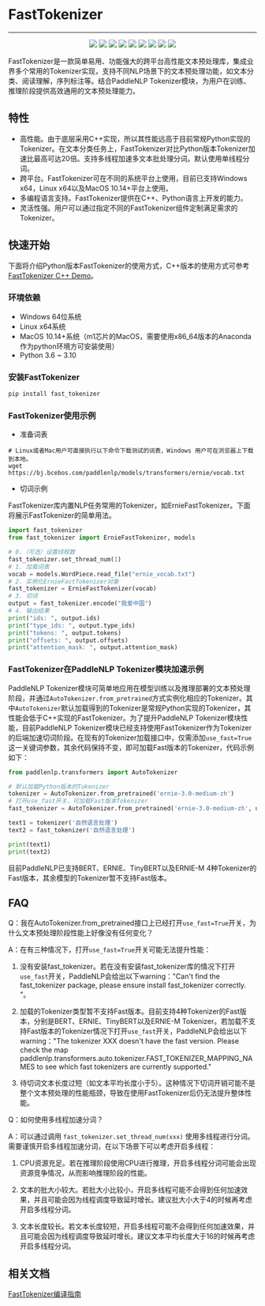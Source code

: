 # FastTokenizer

------------------------------------------------------------------------------------------

<p align="center">
    <a href="./LICENSE"><img src="https://img.shields.io/badge/license-Apache%202-dfd.svg"></a>
    <a href="https://github.com/PaddlePaddle/PaddleNLP/releases"><img src="https://img.shields.io/github/v/release/PaddlePaddle/PaddleNLP?color=ffa"></a>
    <a href=""><img src="https://img.shields.io/badge/python-3.6.2+-aff.svg"></a>
    <a href=""><img src="https://img.shields.io/badge/os-linux%2C%20win%2C%20mac-pink.svg"></a>
    <a href="https://github.com/PaddlePaddle/PaddleNLP/graphs/contributors"><img src="https://img.shields.io/github/contributors/PaddlePaddle/PaddleNLP?color=9ea"></a>
    <a href="https://github.com/PaddlePaddle/PaddleNLP/commits"><img src="https://img.shields.io/github/commit-activity/m/PaddlePaddle/PaddleNLP?color=3af"></a>
    <a href="https://pypi.org/project/paddlenlp/"><img src="https://img.shields.io/pypi/dm/paddlenlp?color=9cf"></a>
    <a href="https://github.com/PaddlePaddle/PaddleNLP/issues"><img src="https://img.shields.io/github/issues/PaddlePaddle/PaddleNLP?color=9cc"></a>
    <a href="https://github.com/PaddlePaddle/PaddleNLP/stargazers"><img src="https://img.shields.io/github/stars/PaddlePaddle/PaddleNLP?color=ccf"></a>
</p>
FastTokenizer是一款简单易用、功能强大的跨平台高性能文本预处理库，集成业界多个常用的Tokenizer实现，支持不同NLP场景下的文本预处理功能，如文本分类、阅读理解，序列标注等。结合PaddleNLP Tokenizer模块，为用户在训练、推理阶段提供高效通用的文本预处理能力。

## 特性

- 高性能。由于底层采用C++实现，所以其性能远高于目前常规Python实现的Tokenizer。在文本分类任务上，FastTokenizer对比Python版本Tokenizer加速比最高可达20倍。支持多线程加速多文本批处理分词。默认使用单线程分词。
- 跨平台。FastTokenizer可在不同的系统平台上使用，目前已支持Windows x64，Linux x64以及MacOS 10.14+平台上使用。
- 多编程语言支持。FastTokenizer提供在C++、Python语言上开发的能力。
- 灵活性强。用户可以通过指定不同的FastTokenizer组件定制满足需求的Tokenizer。

## 快速开始

下面将介绍Python版本FastTokenizer的使用方式，C++版本的使用方式可参考[FastTokenizer C++ Demo](./fast_tokenizer/demo/README.md)。

### 环境依赖

- Windows 64位系统
- Linux x64系统
- MacOS 10.14+系统（m1芯片的MacOS，需要使用x86_64版本的Anaconda作为python环境方可安装使用）
- Python 3.6 ~ 3.10

### 安装FastTokenizer

```python
pip install fast_tokenizer
```

### FastTokenizer使用示例

- 准备词表

```shell
# Linux或者Mac用户可直接执行以下命令下载测试的词表，Windows 用户可在浏览器上下载到本地。
wget https://bj.bcebos.com/paddlenlp/models/transformers/ernie/vocab.txt
```

- 切词示例

FastTokenizer库内置NLP任务常用的Tokenizer，如ErnieFastTokenizer。下面将展示FastTokenizer的简单用法。

```python
import fast_tokenizer
from fast_tokenizer import ErnieFastTokenizer, models

# 0.（可选）设置线程数
fast_tokenizer.set_thread_num(1)
# 1. 加载词表
vocab = models.WordPiece.read_file("ernie_vocab.txt")
# 2. 实例化ErnieFastTokenizer对象
fast_tokenizer = ErnieFastTokenizer(vocab)
# 3. 切词
output = fast_tokenizer.encode("我爱中国")
# 4. 输出结果
print("ids: ", output.ids)
print("type_ids: ", output.type_ids)
print("tokens: ", output.tokens)
print("offsets: ", output.offsets)
print("attention_mask: ", output.attention_mask)
```

### FastTokenizer在PaddleNLP Tokenizer模块加速示例

PaddleNLP Tokenizer模块可简单地应用在模型训练以及推理部署的文本预处理阶段，并通过`AutoTokenizer.from_pretrained`方式实例化相应的Tokenizer。其中`AutoTokenizer`默认加载得到的Tokenizer是常规Python实现的Tokenizer，其性能会低于C++实现的FastTokenizer。为了提升PaddleNLP Tokenizer模块性能，目前PaddleNLP Tokenizer模块已经支持使用FastTokenizer作为Tokenizer的后端加速切词阶段。在现有的Tokenizer加载接口中，仅需添加`use_fast=True`这一关键词参数，其余代码保持不变，即可加载Fast版本的Tokenizer，代码示例如下：

```python
from paddlenlp.transformers import AutoTokenizer

# 默认加载Python版本的Tokenizer
tokenizer = AutoTokenizer.from_pretrained('ernie-3.0-medium-zh')
# 打开use_fast开关，可加载Fast版本Tokenizer
fast_tokenizer = AutoTokenizer.from_pretrained('ernie-3.0-medium-zh', use_fast=True)

text1 = tokenizer('自然语言处理')
text2 = fast_tokenizer('自然语言处理')

print(text1)
print(text2)
```

目前PaddleNLP已支持BERT、ERNIE、TinyBERT以及ERNIE-M 4种Tokenizer的Fast版本，其余模型的Tokenizer暂不支持Fast版本。

## FAQ

Q：我在AutoTokenizer.from_pretrained接口上已经打开`use_fast=True`开关，为什么文本预处理阶段性能上好像没有任何变化？

A：在有三种情况下，打开`use_fast=True`开关可能无法提升性能：
  1. 没有安装fast_tokenizer。若在没有安装fast_tokenizer库的情况下打开`use_fast`开关，PaddleNLP会给出以下warning："Can't find the fast_tokenizer package, please ensure install fast_tokenizer correctly. "。

  2. 加载的Tokenizer类型暂不支持Fast版本。目前支持4种Tokenizer的Fast版本，分别是BERT、ERNIE、TinyBERT以及ERNIE-M Tokenizer。若加载不支持Fast版本的Tokenizer情况下打开`use_fast`开关，PaddleNLP会给出以下warning："The tokenizer XXX doesn't have the fast version. Please check the map paddlenlp.transformers.auto.tokenizer.FAST_TOKENIZER_MAPPING_NAMES to see which fast tokenizers are currently supported."

  3. 待切词文本长度过短（如文本平均长度小于5）。这种情况下切词开销可能不是整个文本预处理的性能瓶颈，导致在使用FastTokenizer后仍无法提升整体性能。

Q：如何使用多线程加速分词？

A：可以通过调用 `fast_tokenizer.set_thread_num(xxx)` 使用多线程进行分词。需要谨慎开启多线程加速分词，在以下场景下可以考虑开启多线程：
  1. CPU资源充足。若在推理阶段使用CPU进行推理，开启多线程分词可能会出现资源竞争情况，从而影响推理阶段的性能。

  2. 文本的批大小较大。若批大小比较小，开启多线程可能不会得到任何加速效果，并且可能会因为线程调度导致延时增长。建议批大小大于4的时候再考虑开启多线程分词。

  3. 文本长度较长。若文本长度较短，开启多线程可能不会得到任何加速效果，并且可能会因为线程调度导致延时增长。建议文本平均长度大于16的时候再考虑开启多线程分词。

## 相关文档

[FastTokenizer编译指南](docs/compile/README.md)

